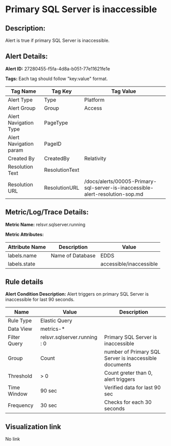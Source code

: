 # Primary SQL Server is inaccessible

## Description: 
Alert is true if primary SQL Server is inaccessible.

## Alert Details:
**Alert ID:** 27280455-f5fa-4d8a-b051-77e11621fe1e

**Tags:**
Each tag should follow "key:value" format.

|Tag Name|Tag Key|Tag Value|
|--|--|--|
|Alert Type|Type|Platform|
|Alert Group|Group|Access|
|Alert Navigation Type|PageType||
|Alert Navigation param|PageID||
|Created By|CreatedBy|Relativity|
|Resolution Text|ResolutionText||
|Resolution URL|ResolutionURL|/docs/alerts/00005-Primary-sql-server-is-inaccessible-alert-resolution-sop.md|

## Metric/Log/Trace Details:
**Metric Name:** relsvr.sqlserver.running

**Metric Attributes:**

|Attribute Name|Description|Value|
|-------|---|--|
|labels.name|Name of Database|EDDS|
|labels.state||accessible/inaccessible|

## Rule details
**Alert Condition Description:** Alert triggers on primary SQL Server is inaccessible for last 90 seconds.

|Name|Value|Description|
|-|-|-|
|Rule Type| Elastic Query||
|Data View| metrics-*||
|Filter Query|relsvr.sqlserver.running : 0|Primary SQL Server is inaccessible|
|Group| Count|number of Primary SQL Server is inaccessible documents|
|Threshold| > 0| Count greter than 0, alert triggers|
|Time Window| 90 sec| Verified data for last 90 sec|
|Frequency| 30 sec|Checks for each 30 seconds|

## Visualization link
No link

